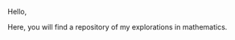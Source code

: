 Hello,

Here, you will find a repository of my explorations in mathematics.

<!---
rascheln/rascheln is a ✨ special ✨ repository because its `README.md` (this file) appears on your GitHub profile.
You can click the Preview link to take a look at your changes.
--->
